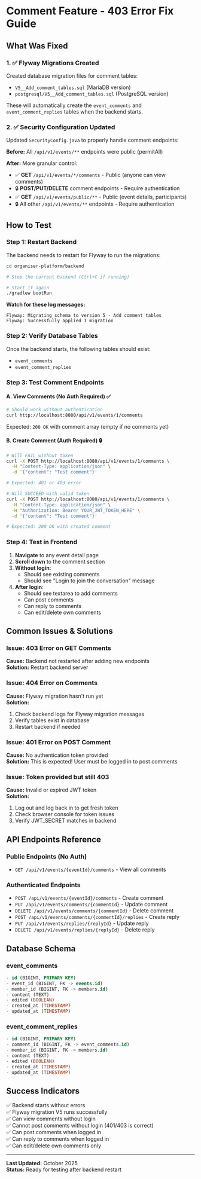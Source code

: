 # Comment Feature - 403 Error Fix Guide

## What Was Fixed

### 1. ✅ Flyway Migrations Created
Created database migration files for comment tables:
- `V5__Add_comment_tables.sql` (MariaDB version)
- `postgresql/V5__Add_comment_tables.sql` (PostgreSQL version)

These will automatically create the `event_comments` and `event_comment_replies` tables when the backend starts.

### 2. ✅ Security Configuration Updated
Updated `SecurityConfig.java` to properly handle comment endpoints:

**Before:** All `/api/v1/events/**` endpoints were public (permitAll)

**After:** More granular control:
- ✅ **GET** `/api/v1/events/*/comments` - Public (anyone can view comments)
- 🔒 **POST/PUT/DELETE** comment endpoints - Require authentication
- ✅ **GET** `/api/v1/events/public/**` - Public (event details, participants)
- 🔒 All other `/api/v1/events/**` endpoints - Require authentication

## How to Test

### Step 1: Restart Backend
The backend needs to restart for Flyway to run the migrations:

```bash
cd organiser-platform/backend

# Stop the current backend (Ctrl+C if running)

# Start it again
./gradlew bootRun
```

**Watch for these log messages:**
```
Flyway: Migrating schema to version 5 - Add comment tables
Flyway: Successfully applied 1 migration
```

### Step 2: Verify Database Tables
Once the backend starts, the following tables should exist:
- `event_comments`
- `event_comment_replies`

### Step 3: Test Comment Endpoints

#### A. View Comments (No Auth Required) ✅
```bash
# Should work without authentication
curl http://localhost:8080/api/v1/events/1/comments
```

Expected: `200 OK` with comment array (empty if no comments yet)

#### B. Create Comment (Auth Required) 🔒
```bash
# Will FAIL without token
curl -X POST http://localhost:8080/api/v1/events/1/comments \
  -H "Content-Type: application/json" \
  -d '{"content": "Test comment"}'

# Expected: 401 or 403 error
```

```bash
# Will SUCCEED with valid token
curl -X POST http://localhost:8080/api/v1/events/1/comments \
  -H "Content-Type: application/json" \
  -H "Authorization: Bearer YOUR_JWT_TOKEN_HERE" \
  -d '{"content": "Test comment"}'

# Expected: 200 OK with created comment
```

### Step 4: Test in Frontend

1. **Navigate** to any event detail page
2. **Scroll down** to the comment section
3. **Without login**:
   - Should see existing comments
   - Should see "Login to join the conversation" message
4. **After login**:
   - Should see textarea to add comments
   - Can post comments
   - Can reply to comments
   - Can edit/delete own comments

## Common Issues & Solutions

### Issue: 403 Error on GET Comments
**Cause:** Backend not restarted after adding new endpoints  
**Solution:** Restart backend server

### Issue: 404 Error on Comments
**Cause:** Flyway migration hasn't run yet  
**Solution:** 
1. Check backend logs for Flyway migration messages
2. Verify tables exist in database
3. Restart backend if needed

### Issue: 401 Error on POST Comment
**Cause:** No authentication token provided  
**Solution:** This is expected! User must be logged in to post comments

### Issue: Token provided but still 403
**Cause:** Invalid or expired JWT token  
**Solution:** 
1. Log out and log back in to get fresh token
2. Check browser console for token issues
3. Verify JWT_SECRET matches in backend

## API Endpoints Reference

### Public Endpoints (No Auth)
- `GET /api/v1/events/{eventId}/comments` - View all comments

### Authenticated Endpoints
- `POST /api/v1/events/{eventId}/comments` - Create comment
- `PUT /api/v1/events/comments/{commentId}` - Update comment
- `DELETE /api/v1/events/comments/{commentId}` - Delete comment
- `POST /api/v1/events/comments/{commentId}/replies` - Create reply
- `PUT /api/v1/events/replies/{replyId}` - Update reply
- `DELETE /api/v1/events/replies/{replyId}` - Delete reply

## Database Schema

### event_comments
```sql
- id (BIGINT, PRIMARY KEY)
- event_id (BIGINT, FK -> events.id)
- member_id (BIGINT, FK -> members.id)
- content (TEXT)
- edited (BOOLEAN)
- created_at (TIMESTAMP)
- updated_at (TIMESTAMP)
```

### event_comment_replies
```sql
- id (BIGINT, PRIMARY KEY)
- comment_id (BIGINT, FK -> event_comments.id)
- member_id (BIGINT, FK -> members.id)
- content (TEXT)
- edited (BOOLEAN)
- created_at (TIMESTAMP)
- updated_at (TIMESTAMP)
```

## Success Indicators

✅ Backend starts without errors  
✅ Flyway migration V5 runs successfully  
✅ Can view comments without login  
✅ Cannot post comments without login (401/403 is correct)  
✅ Can post comments when logged in  
✅ Can reply to comments when logged in  
✅ Can edit/delete own comments only  

---

**Last Updated:** October 2025  
**Status:** Ready for testing after backend restart
